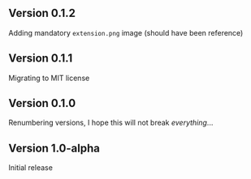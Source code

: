 ## Version 0.1.2

Adding mandatory `extension.png` image (should have been reference)

## Version 0.1.1

Migrating to MIT license

## Version 0.1.0

Renumbering versions, I hope this will not break _everything_...

## Version 1.0-alpha

Initial release
